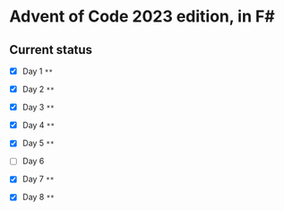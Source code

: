 # Advent of Code 2023 edition, in F#

## Current status

- [x] Day 1 `**`
- [x] Day 2 `**`
- [x] Day 3 `**`
- [x] Day 4 `**`
- [x] Day 5 `**`
- [ ] Day 6 
- [x] Day 7 `**`
- [x] Day 8 `**`

